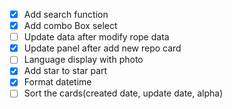 - [x] Add search function
- [x] Add combo Box select
- [ ] Update data after modify rope data
- [x] Update panel  after add new repo card
- [ ] Language display with photo
- [x] Add star to star part
- [x] Format datetime
- [ ] Sort the cards(created date, update date, alpha)